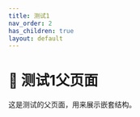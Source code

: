 ```yaml
---
title: 测试1
nav_order: 2
has_children: true
layout: default
---
```


# 🧪 测试1父页面

这是测试的父页面，用来展示嵌套结构。


